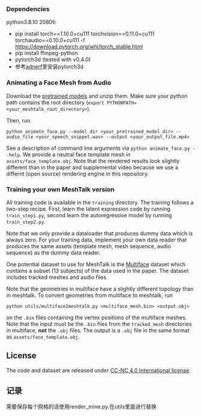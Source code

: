 

### Dependencies
python3.8.10 2080ti

- pip install torch==1.10.0+cu111 torchvision==0.11.0+cu111 torchaudio==0.10.0+cu111 -f https://download.pytorch.org/whl/torch_stable.html
- pip install ffmpeg-python
- pytorch3d     (tested with v0.4.0)
- 参考[adnerf](https://github.com/aurelianocyp/AD-NeRF)里安装pytorch3d

### Animating a Face Mesh from Audio

Download the [pretrained models](https://github.com/facebookresearch/meshtalk/releases/download/pretrained_models_v1.0/pretrained_models.zip) and unzip them.
Make sure your python path contains the root directory (`export PYTHONPATH=<your_meshtalk_root_directory>`).

Then, run
```
python animate_face.py --model_dir <your_pretrained_model_dir> --audio_file <your_speech_snippet.wav> --output <your_output_file.mp4>
```
See a description of command line arguments via `python animate_face.py --help`. We provide a neutral face template mesh in `assets/face_template.obj`. Note that the rendered results look slightly different than in the paper and supplemental video because we use a differnt (open source) rendering engine in this repository.

### Training your own MeshTalk version

All training code is available in the `training` directory. The training follows a two-step recipe. First, learn the latent expression code by running `train_step1.py`, second learn the autoregressive model by running `train_step2.py`.

Note that we only provide a dataloader that produces dummy data which is always zero. For your training data, implement your own data reader that produces the same assets (template mesh, mesh sequence, audio sequence) as the dummy data reader.

One potential dataset to use for MeshTalk is the [Multiface](https://github.com/facebookresearch/multiface) dataset which contains a subset (13 subjects) of the data used in the paper. The dataset includes tracked meshes and audio files.

Note that the geometries in multiface have a slightly different topology than in meshtalk. To convert geometries from multiface to meshtalk, run
```
python utils/multiface2meshtalk.py <multiface_mesh.bin> <output.obj>
```
on the `.bin` files containing the vertex positions of the multiface meshes. Note that the input must be the `.bin` files from the `tracked_mesh` directories in multiface, **not** the `.obj` files. The output is a `.obj` file in the same format as `assets/face_template.obj`.

## License

The code and dataset are released under [CC-NC 4.0 International license](https://github.com/facebookresearch/BinauralSpeechSynthesis/blob/main/LICENSE).

## 记录
需要保存每个网格的话使用render_mine.py.在utils里面进行替换

